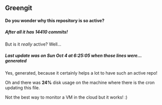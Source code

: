 ## Greengit

#### Do you wonder why this repository is so active?

##### After all it has 14410 commits!

But is it *really* active? Well...

##### Last update was on Sun Oct 4 at 6:25:05 when those lines were... generated

Yes, generated, because it certainly helps a lot to have such an active repo!

Oh and there was **24%** disk usage on the machine
where there is the cron updating this file.

Not the best way to monitor a VM in the cloud but it works! :)

